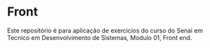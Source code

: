 # Front
Este repositório é para aplicação de exercicios do curso do Senai em Tecnico em Desenvolvimento de Sistemas, Modulo 01, Front end.
